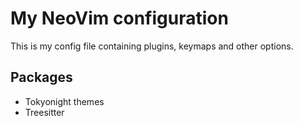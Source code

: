 # My NeoVim configuration

This is my config file containing plugins, keymaps and other options.

## Packages

- Tokyonight themes
- Treesitter
